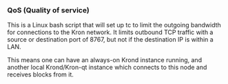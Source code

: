 ### QoS (Quality of service) ###

This is a Linux bash script that will set up tc to limit the outgoing bandwidth for connections to the Kron network. It limits outbound TCP traffic with a source or destination port of 8767, but not if the destination IP is within a LAN.

This means one can have an always-on Krond instance running, and another local Krond/Kron-qt instance which connects to this node and receives blocks from it.
